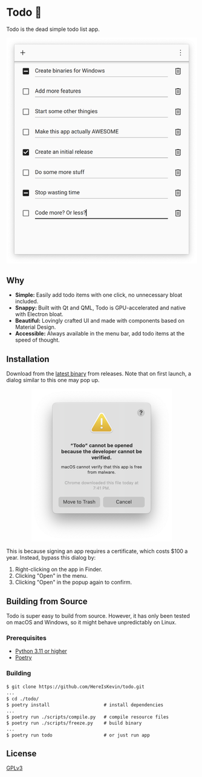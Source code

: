 # Todo 📝

Todo is the dead simple todo list app.

<div align="center">
    <img width="546" src="./screenshots/app.png" alt="Screenshot of Todo">
</div>

## Why

- **Simple:** Easily add todo items with one click, no unnecessary bloat included.
- **Snappy:** Built with Qt and QML, Todo is GPU-accelerated and native with Electron bloat.
- **Beautiful:** Lovingly crafted UI and made with components based on Material Design.
- **Accessible:** Always available in the menu bar, add todo items at the speed of thought.

## Installation

Download from the [latest binary](https://github.com/HereIsKevin/todo/releases/latest) from releases. Note that on first launch, a dialog similar to this one may pop up.

<div align="center">
    <img width="372" src="./screenshots/unsigned.png" alt="Screenshot of Todo">
</div>

This is because signing an app requires a certificate, which costs $100 a year. Instead, bypass this dialog by:

1. Right-clicking on the app in Finder.
2. Clicking "Open" in the menu.
3. Clicking "Open" in the popup again to confirm.

## Building from Source

Todo is super easy to build from source. However, it has only been tested on macOS and Windows, so it might behave unpredictably on Linux.

### Prerequisites

- [Python 3.11 or higher](https://www.python.org/downloads/)
- [Poetry](https://python-poetry.org/docs/#installation)

### Building

```console
$ git clone https://github.com/HereIsKevin/todo.git
...
$ cd ./todo/
$ poetry install                    # install dependencies
...
$ poetry run ./scripts/compile.py   # compile resource files
$ poetry run ./scripts/freeze.py    # build binary
...
$ poetry run todo                   # or just run app
```

## License

[GPLv3](https://github.com/HereIsKevin/todo/blob/master/LICENSE)
